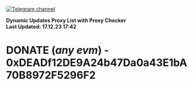 [![Telegram channel](https://img.shields.io/endpoint?url=https://runkit.io/damiankrawczyk/telegram-badge/branches/master?url=https://t.me/n4z4v0d)](https://t.me/n4z4v0d) 

**Dynamic Updates Proxy List with Proxy Checker**  
**Last Updated: 17.12.23 17:42**

# DONATE (_any evm_) - 0xDEADf12DE9A24b47Da0a43E1bA70B8972F5296F2
